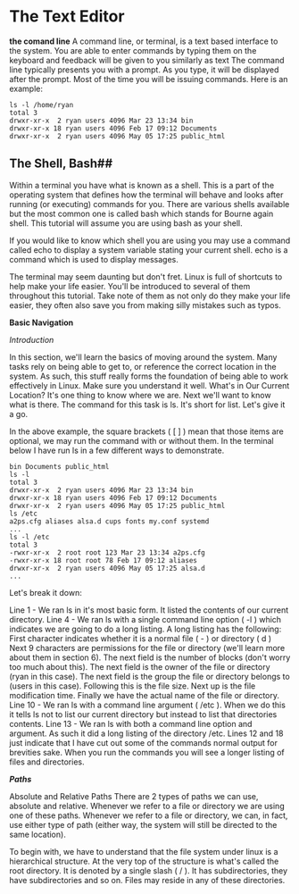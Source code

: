 # The Text Editor

**the comand line**
A command line, or terminal, is a text based interface to the system. You are able to enter commands by typing them on the keyboard and feedback will be given to you similarly as text
The command line typically presents you with a prompt. As you type, it will be displayed after the prompt. Most of the time you will be issuing commands. Here is an example:

```
ls -l /home/ryan
total 3
drwxr-xr-x  2 ryan users 4096 Mar 23 13:34 bin
drwxr-xr-x 18 ryan users 4096 Feb 17 09:12 Documents
drwxr-xr-x  2 ryan users 4096 May 05 17:25 public_html
```
## The Shell, Bash##
Within a terminal you have what is known as a shell. This is a part of the operating system that defines how the terminal will behave and looks after running (or executing) commands for you. There are various shells available but the most common one is called bash which stands for Bourne again shell. This tutorial will assume you are using bash as your shell.

If you would like to know which shell you are using you may use a command called echo to display a system variable stating your current shell. echo is a command which is used to display messages.

The terminal may seem daunting but don't fret. Linux is full of shortcuts to help make your life easier. You'll be introduced to several of them throughout this tutorial. Take note of them as not only do they make your life easier, they often also save you from making silly mistakes such as typos.

**Basic Navigation** 

*Introduction*

In this section, we'll learn the basics of moving around the system. Many tasks rely on being able to get to, or reference the correct location in the system. As such, this stuff really forms the foundation of being able to work effectively in Linux. Make sure you understand it well.
What's in Our Current Location?
It's one thing to know where we are. Next we'll want to know what is there. The command for this task is ls. It's short for list. Let's give it a go.

In the above example, the square brackets ( [ ] ) mean that those items are optional, we may run the command with or without them. In the terminal below I have run ls in a few different ways to demonstrate.

```ls
bin Documents public_html
ls -l
total 3
drwxr-xr-x  2 ryan users 4096 Mar 23 13:34 bin
drwxr-xr-x 18 ryan users 4096 Feb 17 09:12 Documents
drwxr-xr-x  2 ryan users 4096 May 05 17:25 public_html
ls /etc
a2ps.cfg aliases alsa.d cups fonts my.conf systemd
...
ls -l /etc
total 3
-rwxr-xr-x  2 root root 123 Mar 23 13:34 a2ps.cfg
-rwxr-xr-x 18 root root 78 Feb 17 09:12 aliases
drwxr-xr-x  2 ryan users 4096 May 05 17:25 alsa.d
...
```
Let's break it down:

Line 1 - We ran ls in it's most basic form. It listed the contents of our current directory.
Line 4 - We ran ls with a single command line option ( -l ) which indicates we are going to do a long listing. A long listing has the following:
First character indicates whether it is a normal file ( - ) or directory ( d )
Next 9 characters are permissions for the file or directory (we'll learn more about them in section 6).
The next field is the number of blocks (don't worry too much about this).
The next field is the owner of the file or directory (ryan in this case).
The next field is the group the file or directory belongs to (users in this case).
Following this is the file size.
Next up is the file modification time.
Finally we have the actual name of the file or directory.
Line 10 - We ran ls with a command line argument ( /etc ). When we do this it tells ls not to list our current directory but instead to list that directories contents.
Line 13 - We ran ls with both a command line option and argument. As such it did a long listing of the directory /etc.
Lines 12 and 18 just indicate that I have cut out some of the commands normal output for brevities sake. When you run the commands you will see a longer listing of files and directories.


***Paths***

Absolute and Relative Paths
There are 2 types of paths we can use, absolute and relative. Whenever we refer to a file or directory we are using one of these paths. Whenever we refer to a file or directory, we can, in fact, use either type of path (either way, the system will still be directed to the same location).

To begin with, we have to understand that the file system under linux is a hierarchical structure. At the very top of the structure is what's called the root directory. It is denoted by a single slash ( / ). It has subdirectories, they have subdirectories and so on. Files may reside in any of these directories.
